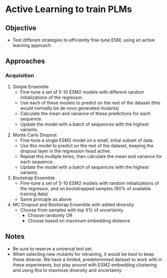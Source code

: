 # Active Learning to train PLMs

## Objective

- Test different strategies to efficiently fine-tune ESM, using an active learning approach.

## Approaches
### Acquisition
1. Simple Ensemble
   - Fine-tune a set of 5-10 ESM2 models with different random initializations of the regressor.
   - Use each of these models to predict on the rest of the dataset (this would normally be de novo generated mutants)
   - Calculate the mean and variance of these predictions for each sequence.
   - Update the model with a batch of sequences with the highest variants.
2. Monte Carlo Dropout
   - Fine-tune a single ESM2 model on a small, initial subset of data.
   - Use this model to predict on the rest of the dataset, keeping the dropout layer in the regression head active.
   - Repeat this multiple times, then calculate the mean and variance for each sequence.
   - Update the model with a batch of sequences with the highest variants.
3. Bootstrap Ensemble
   - Fine-tune a set of 5-10 ESM2 models with random initializations of the regressor, and on bootstrapped samples (90% of available training data)
   - Same principle as above
4. MC Dropout and Bootstrap Ensemble with added diversity
   - Choose from samples with top X% of uncertainty
      - Choose randomly OR
      - Choose based on maximum embedding distance

## Notes

- Be sure to reserve a universal test set.
- When selecting new mutants for retraining, it would be best to keep these diverse. We have a limited, predetermined dataset to work with in these experiments, but play around with ESM2 embedding clustering and using this to maximize diversity and uncertainty.
